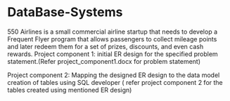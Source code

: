 # DataBase-Systems
550 Airlines is a small commercial airline startup that needs to develop a Frequent Flyer program that allows passengers to collect mileage points and later redeem them for a set of prizes, discounts, and even cash rewards.
Project component 1: initial ER design for the specified problem statement.(Refer project_component1.docx for problem statement)

Project component 2: Mapping the designed ER design to the data model creation of tables using SQL developer ( refer project component 2 for the tables created using mentioned ER design)
